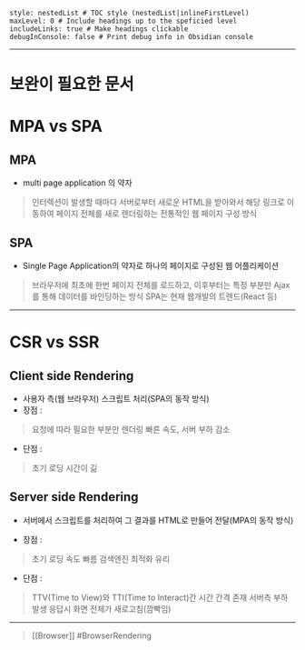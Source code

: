 ```table-of-contents
style: nestedList # TOC style (nestedList|inlineFirstLevel)
maxLevel: 0 # Include headings up to the speficied level
includeLinks: true # Make headings clickable
debugInConsole: false # Print debug info in Obsidian console
```

---
# 보완이 필요한 문서
# MPA vs SPA

## MPA
-  multi page application 의 약자
>인터렉션이 발생할 때마다 서버로부터 새로운 HTML을 받아와서 
>해당 링크로 이동하여 페이지 전체를 새로 렌더링하는 
>전통적인 웹 페이지 구성 방식

## SPA
-  Single Page Application의 약자로 하나의 페이지로 구성된 웹 어플리케이션
>브라우저에 최초에 한번 페이지 전체를 로드하고, 
>이후부터는 특정 부분만 Ajax를 통해 데이터를 바인딩하는 방식
> SPA는 현재 웹개발의 트렌드(React 등)

---
# CSR vs SSR

## Client side Rendering 

- 사용자 측(웹 브라우저) 스크립트 처리(SPA의 동작 방식)
- 장점 :
>요청에 따라 필요한 부분만 렌더링
>빠른 속도, 서버 부하 감소

- 단점 :
>초기 로딩 시간이 긺

## Server side Rendering 

- 서버에서 스크립트를 처리하여 그 결과를 HTML로 만들어 전달(MPA의 동작 방식)

- 장점 : 
>초기 로딩 속도 빠름
>검색엔진 최적화 유리

- 단점 :
>TTV(Time to View)와 TTI(Time to Interact)간 시간 간격 존재
>서버측 부하 발생
>응답시 화면 전체가 새로고침(깜빡임)

---
> [[Browser]]
#BrowserRendering